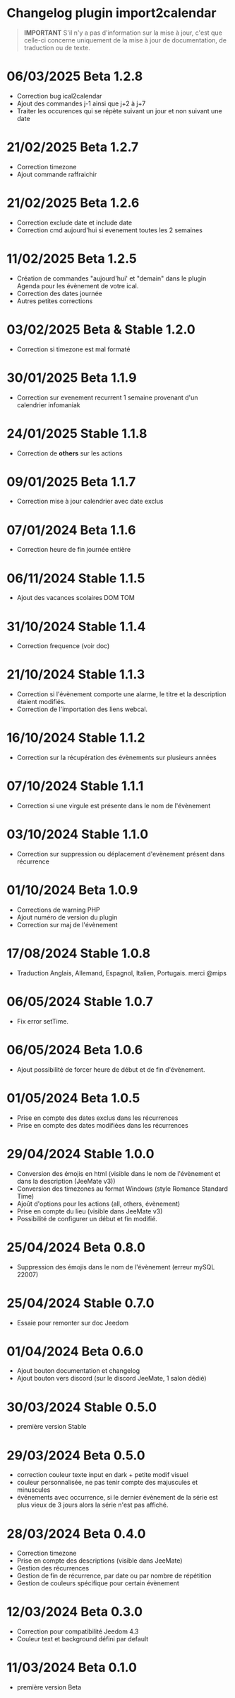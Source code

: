 # Changelog plugin import2calendar

>**IMPORTANT**
S'il n'y a pas d'information sur la mise à jour, c'est que celle-ci concerne uniquement de la mise à jour de documentation, de traduction ou de texte.

# 06/03/2025 Beta 1.2.8
- Correction bug ical2calendar
- Ajout des commandes j-1 ainsi que j+2 à j+7
- Traiter les occurences qui se répète suivant un jour et non suivant une date

# 21/02/2025 Beta 1.2.7
- Correction timezone
- Ajout commande raffraichir

# 21/02/2025 Beta 1.2.6
- Correction exclude date et include date
- Correction cmd aujourd'hui si evenement toutes les 2 semaines

# 11/02/2025 Beta 1.2.5
- Création de commandes "aujourd'hui' et "demain" dans le plugin Agenda pour les évènement de votre ical.
- Correction des dates journée
- Autres petites corrections

# 03/02/2025 Beta & Stable 1.2.0
- Correction si timezone est mal formaté

# 30/01/2025 Beta 1.1.9
- Correction sur evenement recurrent 1 semaine provenant d'un calendrier infomaniak

# 24/01/2025 Stable 1.1.8
- Correction de **others** sur les actions

# 09/01/2025 Beta 1.1.7
- Correction mise à jour calendrier avec date exclus

# 07/01/2024 Beta 1.1.6
- Correction heure de fin journée entière

# 06/11/2024 Stable 1.1.5
- Ajout des vacances scolaires DOM TOM

# 31/10/2024 Stable 1.1.4
- Correction frequence (voir doc)

# 21/10/2024 Stable 1.1.3
- Correction si l'évènement comporte une alarme, le titre et la description étaient modifiés.
- Correction de l'importation des liens webcal.

# 16/10/2024 Stable 1.1.2
- Correction sur la récupération des évènements sur plusieurs années

# 07/10/2024 Stable 1.1.1
- Correction si une virgule est présente dans le nom de l'évènement

# 03/10/2024 Stable 1.1.0
- Correction sur suppression ou déplacement d'evènement présent dans récurrence

# 01/10/2024 Beta 1.0.9
- Corrections de warning PHP
- Ajout numéro de version du plugin
- Correction sur maj de l'évènement

# 17/08/2024 Stable 1.0.8
- Traduction Anglais, Allemand, Espagnol, Italien, Portugais. merci @mips

# 06/05/2024 Stable 1.0.7
- Fix error setTime.

# 06/05/2024 Beta 1.0.6
- Ajout possibilité de forcer heure de début et de fin d'évènement.

# 01/05/2024 Beta 1.0.5
- Prise en compte des dates exclus dans les récurrences
- Prise en compte des dates modifiées dans les récurrences

# 29/04/2024 Stable 1.0.0
- Conversion des émojis en html (visible dans le nom de l'évènement et dans la description (JeeMate v3))
- Conversion des timezones au format Windows (style Romance Standard Time)
- Ajoût d'options pour les actions (all, others, évènement)
- Prise en compte du lieu (visible dans JeeMate v3)
- Possibilité de configurer un début et fin modifié.

# 25/04/2024 Beta 0.8.0
- Suppression des émojis dans le nom de l'évènement (erreur mySQL 22007)

# 25/04/2024 Stable 0.7.0
- Essaie pour remonter sur doc Jeedom

# 01/04/2024 Beta 0.6.0
- Ajout bouton documentation et changelog
- Ajout bouton vers discord (sur le discord JeeMate, 1 salon dédié)

# 30/03/2024 Stable 0.5.0
- première version Stable

# 29/03/2024 Beta 0.5.0
- correction couleur texte input en dark + petite modif visuel
- couleur personnalisée, ne pas tenir compte des majuscules et minuscules
- événements avec occurrence, si le dernier évènement de la série est plus vieux de 3 jours alors la série n'est pas affiché.

# 28/03/2024 Beta 0.4.0
- Correction timezone
- Prise en compte des descriptions (visible dans JeeMate)
- Gestion des récurrences
- Gestion de fin de récurrence, par date ou par nombre de répétition
- Gestion de couleurs spécifique pour certain évènement

# 12/03/2024 Beta 0.3.0
- Correction pour compatibilité Jeedom 4.3
- Couleur text et background défini par default

# 11/03/2024 Beta 0.1.0
- première version Beta